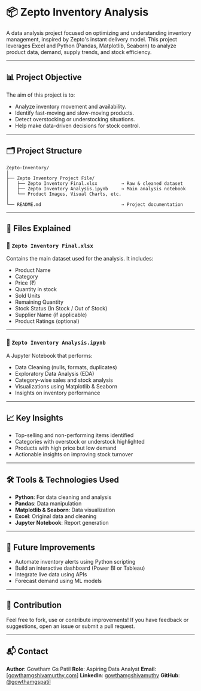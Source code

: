 # 📦 Zepto Inventory Analysis

A data analysis project focused on optimizing and understanding inventory management, inspired by Zepto's instant delivery model. This project leverages Excel and Python (Pandas, Matplotlib, Seaborn) to analyze product data, demand, supply trends, and stock efficiency.

---

## 📊 Project Objective

The aim of this project is to:

* Analyze inventory movement and availability.
* Identify fast-moving and slow-moving products.
* Detect overstocking or understocking situations.
* Help make data-driven decisions for stock control.

---

## 🗂️ Project Structure

```
Zepto-Inventory/
│
├── Zepto Inventory Project File/
│   ├── Zepto Inventory Final.xlsx         → Raw & cleaned dataset
│   ├── Zepto Inventory Analysis.ipynb     → Main analysis notebook
│   └── Product Images, Visual Charts, etc.
│
└── README.md                              → Project documentation
```

---

## 📁 Files Explained

### 📘 `Zepto Inventory Final.xlsx`

Contains the main dataset used for the analysis. It includes:

* Product Name
* Category
* Price (₹)
* Quantity in stock
* Sold Units
* Remaining Quantity
* Stock Status (In Stock / Out of Stock)
* Supplier Name (if applicable)
* Product Ratings (optional)

---

### 📓 `Zepto Inventory Analysis.ipynb`

A Jupyter Notebook that performs:

* Data Cleaning (nulls, formats, duplicates)
* Exploratory Data Analysis (EDA)
* Category-wise sales and stock analysis
* Visualizations using Matplotlib & Seaborn
* Insights on inventory performance

---

## 📈 Key Insights

* Top-selling and non-performing items identified
* Categories with overstock or understock highlighted
* Products with high price but low demand
* Actionable insights on improving stock turnover

---

## 🛠️ Tools & Technologies Used

* **Python**: For data cleaning and analysis
* **Pandas**: Data manipulation
* **Matplotlib & Seaborn**: Data visualization
* **Excel**: Original data and cleaning
* **Jupyter Notebook**: Report generation

---

## 📌 Future Improvements

* Automate inventory alerts using Python scripting
* Build an interactive dashboard (Power BI or Tableau)
* Integrate live data using APIs
* Forecast demand using ML models

---

## 🤝 Contribution

Feel free to fork, use or contribute improvements!
If you have feedback or suggestions, open an issue or submit a pull request.

---

## 📬 Contact

**Author**: Gowtham Gs Patil
**Role**: Aspiring Data Analyst
**Email**: \[[gowthamgshivamurthy.com](mailto:your-email@example.com)]
**LinkedIn**: [gowthamgshivamuthy](https://www.linkedin.com/in/your-profile)
**GitHub**: [@gowthamgspatil](https://github.com/gowthamgspatil)

